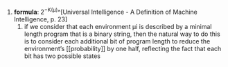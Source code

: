 1. **formula**: 2<sup>−K(µ)</sup>^[Universal Intelligence - A Definition of Machine Intelligence, p. 23]
	1. if we consider that each environment µi is described by a minimal length program that is a binary string, then the natural way to do this is to consider each additional bit of program length to reduce the environment’s [[probability]] by one half, reflecting the fact that each bit has two possible states
